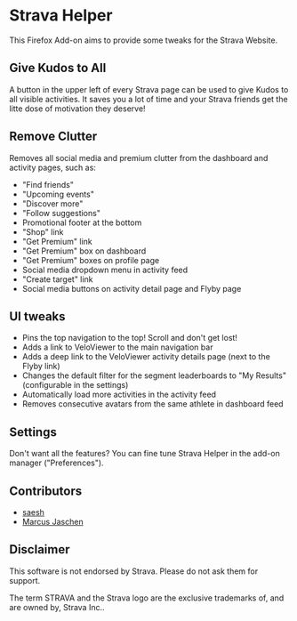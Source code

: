 # Strava Helper

This Firefox Add-on aims to provide some tweaks for the Strava Website.

## Give Kudos to All

A button in the upper left of every Strava page can be used to give Kudos to all visible activities. It saves you a lot of time and your Strava friends get the litte dose of motivation they deserve!

## Remove Clutter

Removes all social media and premium clutter from the dashboard and activity pages, such as:

- "Find friends"
- "Upcoming events"
- "Discover more"
- "Follow suggestions"
- Promotional footer at the bottom
- "Shop" link
- "Get Premium" link
- "Get Premium" box on dashboard
- "Get Premium" boxes on profile page
- Social media dropdown menu in activity feed
- "Create target" link
- Social media buttons on activity detail page and Flyby page

## UI tweaks

- Pins the top navigation to the top! Scroll and don't get lost!
- Adds a link to VeloViewer to the main navigation bar
- Adds a deep link to the VeloViewer activity details page (next to the Flyby link)
- Changes the default filter for the segment leaderboards to "My Results" (configurable in the settings)
- Automatically load more activities in the activity feed
- Removes consecutive avatars from the same athlete in dashboard feed

## Settings

Don't want all the features? You can fine tune Strava Helper in the add-on manager ("Preferences").

## Contributors

* [saesh](https://github.com/saesh)
* [Marcus Jaschen](https://www.marcusjaschen.de/)

## Disclaimer

This software is not endorsed by Strava. Please do not ask them for support.

The term STRAVA and the Strava logo are the exclusive trademarks of, and are owned by, Strava Inc..
